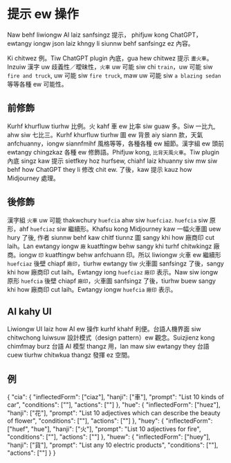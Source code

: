 # 提示 ew 操作

Naw behf liwiongw AI laiz sanfsingz 提示， phifjuw kong ChatGPT，ewtangy iongw json laiz khngy li siunnw behf sanfsingz ez 內容。

Ki chitwez 例。Tiw ChatGPT plugin 內底，gua hew chitwez 提示 `畫火車`。Inzuiw 漢字 uw 歧義性／曖昧性，`火車` uw 可能 siw chi `train`，uw 可能 siw `fire and truck`, uw 可能 siw `fire truck`, maw uw 可能 siw `a blazing sedan` 等等各種 ew 可能性。

## 前修飾

Kurhf khurfluw tiurhw 比例。火 kahf 車 ew 比率 siw guaw 多。Siw 一比九, ahw siw 七比三。Kurhf khurfluw tiurhw 圖 ew 背景 aiy siann 款，天氣 anfchuanny，iongw siannfmihf 風格等等，各種各種 ew 細節。漢字組 ew 頭前 ewtangy chingzkaz 各種 ew 修飾語。Phifjuw kong, `比背天風火車`。Tiw plugin 內底 singz kaw 提示 sietfkey hoz hurfsew, chiahf laiz khuanny siw mw siw behf how ChatGPT they li 修改 chit ew. 了後，kaw 提示 kauz how Midjourney 處理。

## 後修飾

漢字組 `火車` uw 可能 thakwchury `huefcia` ahw siw `huefciaz`. `huefcia` siw 原形，ahf `huefciaz` siw 繼續形。Khafsu kong Midjourney kaw 一幅火車圖 uew hury 了後, 作者 siunnw behf kaw chitf tiunnz 圖 sangy khi how 廠商印 cut laih。Lan ewtangy iongw `廠` kuatftingw behw sangy khi turhf chitwkingz 廠商。iongw `印` kuatftingw behw anfchuann 印。所以 liwiongw 火車 ew 繼續形 `huefciaz` 後壁 chiapf `廠印`，tiurhw ewtangy tiw 火車圖 sanfsingz 了後，sangy khi how 廠商印 cut laih。Ewtangy iong `huefciaz` `廠印` 表示。Naw siw iongw 原形 `huefcia` 後壁 chiapf `廠印`，火車圖 sanfsingz 了後，tiurhw buew sangy khi how 廠商印 cut laih。Ewtangy iongw `huefcia` `廠印` 表示。

## AI kahy UI

Liwiongw UI laiz how AI ew 操作 kurhf khahf 利便。台語人機界面 siw chitwchong luiwsuw 設計模式（design pattern）ew 觀念。Suizjienz kong chimfmay burz 台語 AI 模型 thangz 用，lan maw siw ewtangy they 台語 cuew tiurhw chitwkua thangz 發揮 ez 空間。

## 例

{
  "cia": {
    "inflectedForm": ["ciaz"],
    "hanji": ["車"],
    "prompt": "List 10 kinds of car",
    "conditions": [""],
    "actions": [""]
  },
  "hue": {
    "inflectedForm": ["huez"],
    "hanji": ["花"],
    "prompt": "List 10 adjectives which can describe the beauty of flower",
    "conditions": [""],
    "actions": [""]
  },
  "huey": {
    "inflectedForm": ["huef", "hue"],
    "hanji": ["火"],
    "prompt": "List 10 adjectives for fire",
    "conditions": [""],
    "actions": [""]
  },
  "huew": {
    "inflectedForm": ["huey"],
    "hanji": ["貨"],
    "prompt": "List any 10 electric products",
    "conditions": [""],
    "actions": [""]
  }
}